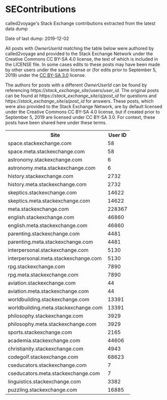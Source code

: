 # SEContributions
called2voyage's Stack Exchange contributions extracted from the latest data dump

Date of last dump: 2019-12-02

All posts with *OwnerUserId* matching the table below were authored by called2voyage and provided to the Stack Exchange Network under the Creative Commons
CC BY-SA 4.0 license, the text of which is included in the LICENSE file. In some cases edits to these posts may have been
made by other users under the same license or (for edits prior to September 5, 2019) under the
[CC BY-SA 3.0](https://creativecommons.org/licenses/by-sa/3.0/legalcode) license.

The authors for posts with a different *OwnerUserId* can be found by referencing https://*stack_exchange_site*/users/*user_id*.
The original posts can be found at https://*stack_exchange_site*/q/*post_id* for questions and
https://*stack_exchange_site*/a/*post_id* for answers. These posts, which were also provided to the Stack Exchange Network, are by default licensed under the Creative Commons CC BY-SA 4.0
license, but if created prior to September 5, 2019 are licensed under CC BY-SA 3.0. For context, these posts have been shared here under these terms.

<table>
<tr>
  <th>Site</th><th>User ID</th>
</tr>
<tr>
  <td>space.stackexchange.com</td><td>58</td>
</tr>
<tr>
  <td>space.meta.stackexchange.com</td><td>58</td>
</tr>
<tr>
  <td>astronomy.stackexchange.com</td><td>6</td>
</tr>
<tr>
  <td>astronomy.meta.stackexchange.com</td><td>6</td>
</tr>
<tr>
  <td>history.stackexchange.com</td><td>2732</td>
</tr>
<tr>
  <td>history.meta.stackexchange.com</td><td>2732</td>
</tr>
<tr>
  <td>skeptics.stackexchange.com</td><td>14622</td>
</tr>
<tr>
  <td>skeptics.meta.stackexchange.com</td><td>14622</td>
</tr>
<tr>
  <td>meta.stackexchange.com</td><td>228367</td>
</tr>
<tr>
  <td>english.stackexchange.com</td><td>46860</td>
</tr>
<tr>
  <td>english.meta.stackexchange.com</td><td>46860</td>
</tr>
<tr>
  <td>parenting.stackexchange.com</td><td>4481</td>
</tr>
<tr>
  <td>parenting.meta.stackexchange.com</td><td>4481</td>
</tr>
<tr>
  <td>interpersonal.stackexchange.com</td><td>5130</td>
</tr>
<tr>
  <td>interpersonal.meta.stackexchange.com</td><td>5130</td>
</tr>
<tr>
  <td>rpg.stackexchange.com</td><td>7890</td>
</tr>
<tr>
  <td>rpg.meta.stackexchange.com</td><td>7890</td>
</tr>
<tr>
  <td>aviation.stackexchange.com</td><td>44</td>
</tr>
<tr>
  <td>aviation.meta.stackexchange.com</td><td>44</td>
</tr>
<tr>
  <td>worldbuilding.stackexchange.com</td><td>13391</td>
</tr>
<tr>
  <td>worldbuilding.meta.stackexchange.com</td><td>13391</td>
</tr>
<tr>
  <td>philosophy.stackexchange.com</td><td>3929</td>
</tr>
<tr>
  <td>philosophy.meta.stackexchange.com</td><td>3929</td>
</tr>
<tr>
  <td>sports.stackexchange.com</td><td>2165</td>
</tr>
<tr>
  <td>academia.stackexchange.com</td><td>44606</td>
</tr>
<tr>
  <td>christianity.stackexchange.com</td><td>4943</td>
</tr>
<tr>
  <td>codegolf.stackexchange.com</td><td>68623</td>
</tr>
<tr>
  <td>cseducators.stackexchange.com</td><td>7</td>
</tr>
<tr>
  <td>cseducators.meta.stackexchange.com</td><td>7</td>
</tr>
<tr>
  <td>linguistics.stackexchange.com</td><td>3382</td>
</tr>
<tr>
  <td>puzzling.stackexchange.com</td><td>16885</td>
</tr>
</table>
